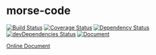# morse-code

[![Build Status](https://travis-ci.org/JaHIY/morse-code.svg?branch=master)](https://travis-ci.org/JaHIY/morse-code) [![Coverage Status](https://coveralls.io/repos/github/JaHIY/morse-code/badge.svg?branch=master)](https://coveralls.io/github/JaHIY/morse-code?branch=master) [![Dependency Status](https://david-dm.org/JaHIY/morse-code.svg)](https://david-dm.org/JaHIY/morse-code) [![devDependencies Status](https://david-dm.org/JaHIY/morse-code/dev-status.svg)](https://david-dm.org/dwyl/JaHIY/morse-code?type=dev) [![Document](https://doc.esdoc.org/github.com/JaHIY/morse-code/badge.svg?t=0)](https://doc.esdoc.org/github.com/JaHIY/morse-code)

[Online Document](https://doc.esdoc.org/github.com/JaHIY/morse-code)
